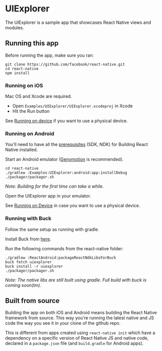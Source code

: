 # UIExplorer

The UIExplorer is a sample app that showcases React Native views and modules.

## Running this app

Before running the app, make sure you ran:

    git clone https://github.com/facebook/react-native.git
    cd react-native
    npm install

### Running on iOS

Mac OS and Xcode are required.

- Open `Examples/UIExplorer/UIExplorer.xcodeproj` in Xcode
- Hit the Run button

See [Running on device](https://facebook.github.io/react-native/docs/running-on-device.html) if you want to use a physical device.

### Running on Android

You'll need to have all the [prerequisites](https://github.com/facebook/react-native/tree/master/ReactAndroid#prerequisites) (SDK, NDK) for Building React Native installed.

Start an Android emulator ([Genymotion](https://www.genymotion.com) is recommended).

    cd react-native
    ./gradlew :Examples:UIExplorer:android:app:installDebug
    ./packager/packager.sh

_Note: Building for the first time can take a while._

Open the UIExplorer app in your emulator.

See [Running on Device](https://facebook.github.io/react-native/docs/running-on-device.html) in case you want to use a physical device.

### Running with Buck

Follow the same setup as running with gradle.

Install Buck from [here](https://buckbuild.com/setup/install.html).

Run the following commands from the react-native folder:

    ./gradlew :ReactAndroid:packageReactNdkLibsForBuck
    buck fetch uiexplorer
    buck install -r uiexplorer
    ./packager/packager.sh

_Note: The native libs are still built using gradle. Full build with buck is coming soon(tm)._

## Built from source

Building the app on both iOS and Android means building the React Native framework from source. This way you're running the latest native and JS code the way you see it in your clone of the github repo.

This is different from apps created using `react-native init` which have a dependency on a specific version of React Native JS and native code, declared in a `package.json` file (and `build.gradle` for Android apps).
